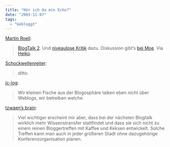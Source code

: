 ```yaml
---
title: "Hör ich da ein Echo?"
date: "2003-11-07"
tags:
  - "Gebloggt"
---
```


[Martin Roell](http://www.roell.net/weblog/newsfeed/):

> [BlogTalk 2](http://randgaenge.net/2003/11/04.html#a2009). Und [niveaulose Kritik](http://www.couchblog.de/couchblog/archives/2003/11/blogtalk_20.php) dazu. Diskussion gibt’s [bei Moe](http://weblog.plasticthinking.org/item/1534). Via [Heiko](http://www.hebig.com/archives/001656.shtml).

[Schockwellenreiter](http://schockwellenreiter.server-wg.de/blog/126):

> ditto.

[jc-log](http://jc-log.jmirus.de/comments.php?id=P523_0_1_0):

> Wir kleinen Fische aus der Blogosphäre talken eben nicht über Weblogs, wir betreiben welche.

[tzwaen’s brain](http://www.mytzwaen.de/item.php?id=00097):

> Viel wichtiger erscheint mir aber, dass bei der nächsten Blogtalk wirklich mehr Wissenstransfer stattfindet und dass sie sich nicht zu einem reinen Bloggertreffen mit Kaffee und Keksen entwickelt. Solche Treffen kann man auch in jeder größeren Stadt ohne dazugehörige Konferenzorganisation planen.
